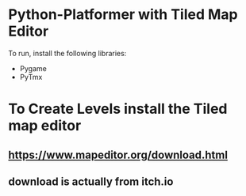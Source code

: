 # Python-Platformer with Tiled Map Editor

To run, install the following libraries:
- Pygame
- PyTmx

# To Create Levels install the Tiled map editor
## https://www.mapeditor.org/download.html
## download is actually from itch.io